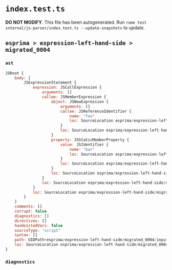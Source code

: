# `index.test.ts`

**DO NOT MODIFY**. This file has been autogenerated. Run `rome test internal/js-parser/index.test.ts --update-snapshots` to update.

## `esprima > expression-left-hand-side > migrated_0004`

### `ast`

```javascript
JSRoot {
	body: [
		JSExpressionStatement {
			expression: JSCallExpression {
				arguments: []
				callee: JSMemberExpression {
					object: JSNewExpression {
						arguments: []
						callee: JSReferenceIdentifier {
							name: "foo"
							loc: SourceLocation esprima/expression-left-hand-side/migrated_0004/input.js 1:4-1:7 (foo)
						}
						loc: SourceLocation esprima/expression-left-hand-side/migrated_0004/input.js 1:0-1:9
					}
					property: JSStaticMemberProperty {
						value: JSIdentifier {
							name: "bar"
							loc: SourceLocation esprima/expression-left-hand-side/migrated_0004/input.js 1:10-1:13 (bar)
						}
						loc: SourceLocation esprima/expression-left-hand-side/migrated_0004/input.js 1:10-1:13 (bar)
					}
					loc: SourceLocation esprima/expression-left-hand-side/migrated_0004/input.js 1:0-1:13
				}
				loc: SourceLocation esprima/expression-left-hand-side/migrated_0004/input.js 1:0-1:15
			}
			loc: SourceLocation esprima/expression-left-hand-side/migrated_0004/input.js 1:0-1:15
		}
	]
	comments: []
	corrupt: false
	diagnostics: []
	directives: []
	hasHoistedVars: false
	sourceType: "script"
	syntax: []
	path: UIDPath<esprima/expression-left-hand-side/migrated_0004/input.js>
	loc: SourceLocation esprima/expression-left-hand-side/migrated_0004/input.js 1:0-2:0
}
```

### `diagnostics`

```

```
